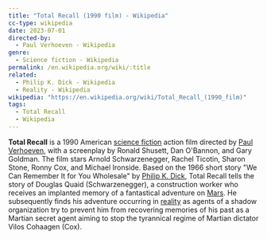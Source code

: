 ```yaml
---
title: "Total Recall (1990 film) - Wikipedia"
cc-type: wikipedia
date: 2023-07-01
directed-by:
  - Paul Verhoeven - Wikipedia
genre:
  - Science fiction - Wikipedia
permalink: /en.wikipedia.org/wiki/:title
related:
  - Philip K. Dick - Wikipedia
  - Reality - Wikipedia
wikipedia: "https://en.wikipedia.org/wiki/Total_Recall_(1990_film)"
tags:
  - Total Recall
  - Wikipedia
---
```

**Total Recall** is a 1990 American [science fiction](/en.wikipedia.org/wiki/Science_fiction) action film directed by [Paul Verhoeven](/en.wikipedia.org/wiki/Paul_Verhoeven), with a screenplay by Ronald Shusett, Dan O'Bannon, and Gary Goldman. The film stars Arnold Schwarzenegger, Rachel Ticotin, Sharon Stone, Ronny Cox, and Michael Ironside. Based on the 1966 short story "We Can Remember It for You Wholesale" by [Philip K. Dick](/en.wikipedia.org/wiki/Philip_K._Dick), Total Recall tells the story of Douglas Quaid (Schwarzenegger), a construction worker who receives an implanted memory of a fantastical adventure on [Mars](/en.wikipedia.org/wiki/Mars). He subsequently finds his adventure occurring in [reality](/en.wikipedia.org/wiki/Reality) as agents of a shadow organization try to prevent him from recovering memories of his past as a Martian secret agent aiming to stop the tyrannical regime of Martian dictator Vilos Cohaagen (Cox).